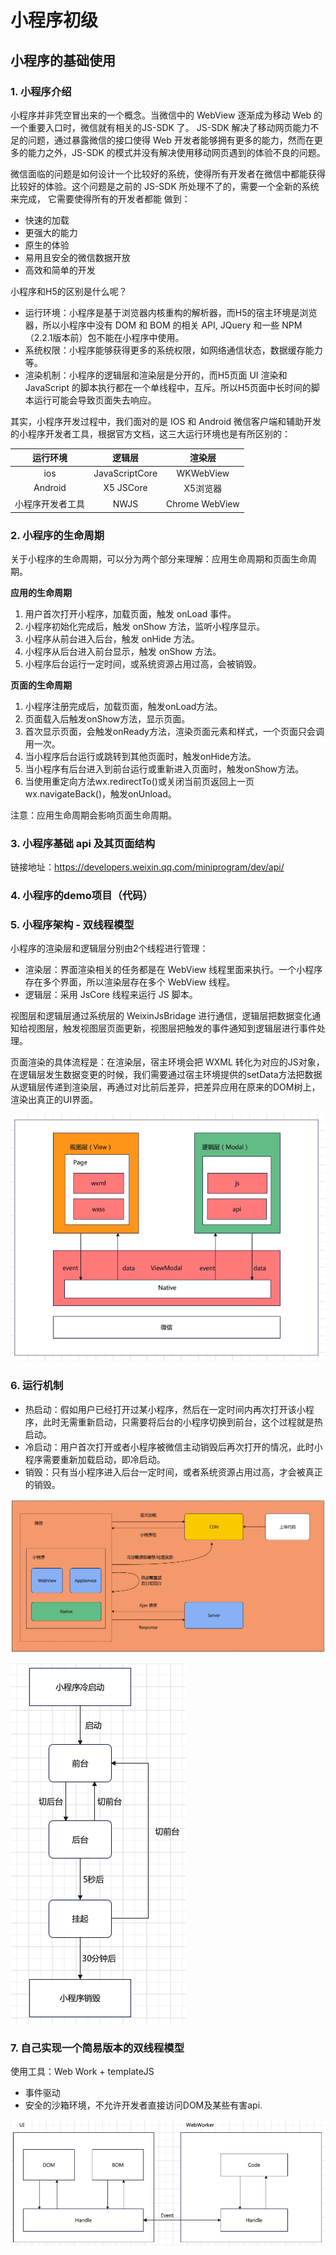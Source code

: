 # 小程序初级

## 小程序的基础使用

### 1. 小程序介绍

⼩程序并⾮凭空冒出来的⼀个概念。当微信中的 WebView 逐渐成为移动 Web 的⼀个重要⼊⼝时，微信就有相关的JS-SDK 了。 JS-SDK 解决了移动⽹⻚能⼒不⾜的问题，通过暴露微信的接⼝使得 Web 开发者能够拥有更多的能⼒，然⽽在更多的能⼒之外，JS-SDK 的模式并没有解决使⽤移动⽹⻚遇到的体验不良的问题。

微信⾯临的问题是如何设计⼀个⽐较好的系统，使得所有开发者在微信中都能获得⽐较好的体验。这个问题是之前的 JS-SDK 所处理不了的，需要⼀个全新的系统来完成， 它需要使得所有的开发者都能 做到：

* 快速的加载 
* 更强⼤的能⼒ 
* 原⽣的体验 
* 易⽤且安全的微信数据开放
* ⾼效和简单的开发

小程序和H5的区别是什么呢？

* 运行环境：小程序是基于浏览器内核重构的解析器，而H5的宿主环境是浏览器，所以小程序中没有 DOM 和 BOM 的相关 API, JQuery 和一些 NPM（2.2.1版本前）包不能在小程序中使用。
* 系统权限：小程序能够获得更多的系统权限，如网络通信状态，数据缓存能力等。
* 渲染机制：小程序的逻辑层和渲染层是分开的，而H5页面 UI 渲染和 JavaScript 的脚本执行都在一个单线程中，互斥。所以H5页面中长时间的脚本运行可能会导致页面失去响应。

其实，小程序开发过程中，我们面对的是 IOS 和 Android 微信客户端和辅助开发的小程序开发者工具，根据官方文档，这三大运行环境也是有所区别的：

| 运行环境 | 逻辑层 | 渲染层 |
| :----: |:----: |:----: |
| ios | JavaScriptCore | WKWebView |
| Android | X5 JSCore | X5浏览器 |
| ⼩程序开发者⼯具 | NWJS | Chrome WebView |

### 2. 小程序的生命周期

关于小程序的生命周期，可以分为两个部分来理解：应用生命周期和页面生命周期。

<strong>应用的生命周期</strong>

1. 用户首次打开小程序，加载页面，触发 onLoad 事件。
2. ⼩程序初始化完成后，触发 onShow ⽅法，监听⼩程序显示。
3. ⼩程序从前台进⼊后台，触发 onHide ⽅法。
4. ⼩程序从后台进⼊前台显示，触发 onShow ⽅法。
5. ⼩程序后台运⾏⼀定时间，或系统资源占⽤过⾼，会被销毁。


<strong>页面的生命周期</strong>

1. ⼩程序注册完成后，加载⻚⾯，触发onLoad⽅法。
2. ⻚⾯载⼊后触发onShow⽅法，显示⻚⾯。
3. ⾸次显示⻚⾯，会触发onReady⽅法，渲染⻚⾯元素和样式，⼀个⻚⾯只会调⽤⼀次。
4. 当⼩程序后台运⾏或跳转到其他⻚⾯时，触发onHide⽅法。
5. 当⼩程序有后台进⼊到前台运⾏或重新进⼊⻚⾯时，触发onShow⽅法。
6. 当使⽤重定向⽅法wx.redirectTo()或关闭当前⻚返回上⼀⻚wx.navigateBack()，触发onUnload。

注意：应用生命周期会影响页面生命周期。


### 3. 小程序基础 api 及其页面结构

链接地址：https://developers.weixin.qq.com/miniprogram/dev/api/



### 4. 小程序的demo项目（代码）


### 5. 小程序架构 - 双线程模型

小程序的渲染层和逻辑层分别由2个线程进行管理：

* 渲染层：界面渲染相关的任务都是在 WebView 线程里面来执行。一个小程序存在多个界面，所以渲染层存在多个 WebView 线程。
* 逻辑层：采用 JsCore 线程来运行 JS 脚本。

视图层和逻辑层通过系统层的 WeixinJsBridage 进行通信，逻辑层把数据变化通知给视图层，触发视图层页面更新，视图层把触发的事件通知到逻辑层进行事件处理。

页面渲染的具体流程是：在渲染层，宿主环境会把 WXML 转化为对应的JS对象，在逻辑层发生数据变更的时候，我们需要通过宿主环境提供的setData方法把数据从逻辑层传递到渲染层，再通过对比前后差异，把差异应用在原来的DOM树上，渲染出真正的UI界面。

![小程序双线程模型](./image/小程序双线程模型.png)


### 6. 运行机制

* 热启动：假如用户已经打开过某小程序，然后在一定时间内再次打开该小程序，此时无需重新启动，只需要将后台的小程序切换到前台，这个过程就是热启动。
* 冷启动：用户首次打开或者小程序被微信主动销毁后再次打开的情况，此时小程序需要重新加载启动，即冷启动。
* 销毁：只有当小程序进入后台一定时间，或者系统资源占用过高，才会被真正的销毁。

![小程序运行机制](./image/小程序运行机制.png)

![小程序启动挂起流程](./image/小程序启动挂起流程.png)


### 7. 自己实现一个简易版本的双线程模型

使用工具：Web Work + templateJS

* 事件驱动
* 安全的沙箱环境，不允许开发者直接访问DOM及某些有害api.

![实现双线程模型](./image/实现双线程模型.png)




